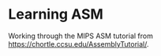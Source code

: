 # Learning ASM

Working through the MIPS ASM tutorial from https://chortle.ccsu.edu/AssemblyTutorial/.
